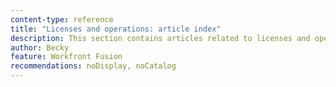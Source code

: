 ```yaml
---
content-type: reference
title: "Licenses and operations: article index"
description: This section contains articles related to licenses and operations in Adobe Workfront Fusion.
author: Becky
feature: Workfront Fusion
recommendations: noDisplay, noCatalog
--- 
```

